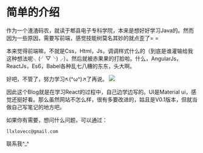 # 简单的介绍
作为一个渣渣码农，就读于郫县电子专科学院，本来是想好好学习Java的。然而因为一些原因，需要写前端，感觉技能树莫名其妙的就点歪了= =

本来觉得前端嘛，不就是Css，Html，Js，调调样式什么的（到底是谁灌输给我这种想法呢╮(╯▽╰)╭）。然后就被赤果果的打脸啦。什么，AngularJs，ReactJs，Es6，Babel各种乱七八糟的东东，头大啊。

好吧，不管了，努力学习↖(^ω^)↗了再说。
![](http://o9qr6mev3.bkt.clouddn.com/1.png?imageView2/2/h/500/interlace/0/q/100)

因此这个Blog就是在学习React的过程中，自己边学边写的。UI是Material ui，感觉还挺好看。那么虽然网站不怎么样，很有多要改进的，姑且是V0.1版本，但就当做自己写笔记的地方吧。

如果你有需要，想问什么问题，可以通过：
```
llxlovecc@gmail.com
```
联系我^_^


